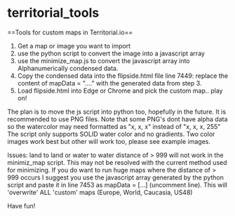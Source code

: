# territorial_tools
==Tools for custom maps in Territorial.io==

1. Get a map or image you want to import
2. use the python script to convert the image into a javascript array
3. use the minimize_map.js to convert the javascript array into Alphanumerically condensed data.
4. Copy the condensed data into the flipside.html file line 7449: replace the content of mapData = "...."  with the generated data from step 3.
5. Load flipside.html into Edge or Chrome and pick the custom map.. play on!

The plan is to move the js script into python too, hopefully in the future.
It is recommended to use PNG files. Note that some PNG's dont have alpha data so the watercolor may need formatted as "x, x, x" instead of "x, x, x, 255"
The script only supports SOLID water color and no gradients. Two color images work best but other will work too, please see example images.

Issues:
land to land or water to water distance of > 999 will not work in the minimiz_map script. This may not be resolved with the current method used for minimizing.
If you do want to run huge maps where the distance of > 999 occurs I suggest you use the javascript array generated by the python script and paste it in line 7453 as mapData = [...] (uncomment line).
This will 'overwrite' ALL 'custom' maps (Europe, World, Caucasia, US48)

Have fun!
